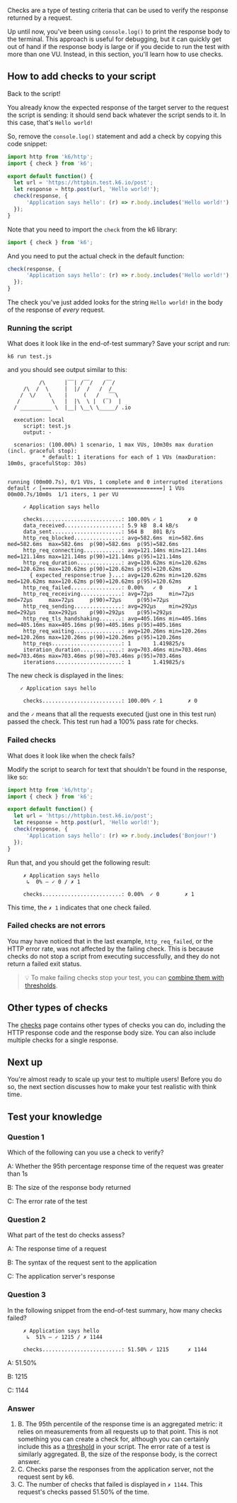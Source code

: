 Checks are a type of testing criteria that can be used to verify the response returned by a request.

Up until now, you've been using `console.log()` to print the response body to the terminal. This approach is useful for debugging, but it can quickly get out of hand if the response body is large or if you decide to run the test with more than one VU. Instead, in this section, you'll learn how to use checks.

## How to add checks to your script

Back to the script!

You already know the expected response of the target server to the request the script is sending: it should send back whatever the script sends to it. In this case, that's `Hello world!`

So, remove the `console.log()` statement and add a check by copying this code snippet:

```js
import http from 'k6/http';
import { check } from 'k6';

export default function() {
  let url = 'https://httpbin.test.k6.io/post';
  let response = http.post(url, 'Hello world!');
  check(response, {
      'Application says hello': (r) => r.body.includes('Hello world!')
  });
}
```

Note that you need to import the `check` from the k6 library:

```js
import { check } from 'k6';
```

And you need to put the actual check in the default function:

```js
check(response, {
      'Application says hello': (r) => r.body.includes('Hello world!')
  });
}
```

The check you've just added looks for the string `Hello world!` in the body of the response of *every* request.

### Running the script

What does it look like in the end-of-test summary? Save your script and run:

```plain
k6 run test.js
```

and you should see output similar to this:

```plain
          /\      |‾‾| /‾‾/   /‾‾/   
     /\  /  \     |  |/  /   /  /    
    /  \/    \    |     (   /   ‾‾\  
   /          \   |  |\  \ |  (‾)  | 
  / __________ \  |__| \__\ \_____/ .io

  execution: local
     script: test.js
     output: -

  scenarios: (100.00%) 1 scenario, 1 max VUs, 10m30s max duration (incl. graceful stop):
           * default: 1 iterations for each of 1 VUs (maxDuration: 10m0s, gracefulStop: 30s)


running (00m00.7s), 0/1 VUs, 1 complete and 0 interrupted iterations
default ✓ [======================================] 1 VUs  00m00.7s/10m0s  1/1 iters, 1 per VU

     ✓ Application says hello

     checks.........................: 100.00% ✓ 1        ✗ 0
     data_received..................: 5.9 kB  8.4 kB/s
     data_sent......................: 564 B   801 B/s
     http_req_blocked...............: avg=582.6ms  min=582.6ms  med=582.6ms  max=582.6ms  p(90)=582.6ms  p(95)=582.6ms 
     http_req_connecting............: avg=121.14ms min=121.14ms med=121.14ms max=121.14ms p(90)=121.14ms p(95)=121.14ms
     http_req_duration..............: avg=120.62ms min=120.62ms med=120.62ms max=120.62ms p(90)=120.62ms p(95)=120.62ms
       { expected_response:true }...: avg=120.62ms min=120.62ms med=120.62ms max=120.62ms p(90)=120.62ms p(95)=120.62ms
     http_req_failed................: 0.00%   ✓ 0        ✗ 1
     http_req_receiving.............: avg=72µs     min=72µs     med=72µs     max=72µs     p(90)=72µs     p(95)=72µs    
     http_req_sending...............: avg=292µs    min=292µs    med=292µs    max=292µs    p(90)=292µs    p(95)=292µs   
     http_req_tls_handshaking.......: avg=405.16ms min=405.16ms med=405.16ms max=405.16ms p(90)=405.16ms p(95)=405.16ms
     http_req_waiting...............: avg=120.26ms min=120.26ms med=120.26ms max=120.26ms p(90)=120.26ms p(95)=120.26ms
     http_reqs......................: 1       1.419825/s
     iteration_duration.............: avg=703.46ms min=703.46ms med=703.46ms max=703.46ms p(90)=703.46ms p(95)=703.46ms
     iterations.....................: 1       1.419825/s
```

The new check is displayed in the lines:

```plain
	✓ Application says hello

     checks.........................: 100.00% ✓ 1        ✗ 0
```

and the `✓` means that all the requests executed (just one in this test run) passed the check. This test run had a 100% pass rate for checks.

### Failed checks

What does it look like when the check fails?

Modify the script to search for text that shouldn't be found in the response, like so:

```js
import http from 'k6/http';
import { check } from 'k6';

export default function() {
  let url = 'https://httpbin.test.k6.io/post';
  let response = http.post(url, 'Hello world!');
  check(response, {
      'Application says hello': (r) => r.body.includes('Bonjour!')
  });
}
```

Run that, and you should get the following result:

```plain
     ✗ Application says hello
      ↳  0% — ✓ 0 / ✗ 1

     checks.........................: 0.00%  ✓ 0        ✗ 1
```

This time, the `✗ 1` indicates that one check failed.

### Failed checks are not errors

You may have noticed that in the last example, `http_req_failed`, or the HTTP error rate, was not affected by the failing check. This is because checks do not stop a script from executing successfully, and they do not return a failed exit status.

> :bulb: To make failing checks stop your test, you can [combine them with thresholds](https://k6.io/docs/using-k6/thresholds/#failing-a-load-test-using-checks).

## Other types of checks

The [checks](https://k6.io/docs/using-k6/checks/) page contains other types of checks you can do, including the HTTP response code and the response body size. You can also include multiple checks for a single response.

## Next up

You're almost ready to scale up your test to multiple users! Before you do so, the next section discusses how to make your test realistic with think time.

## Test your knowledge

### Question 1

Which of the following can you use a check to verify?

A: Whether the 95th percentage response time of the request was greater than 1s

B: The size of the response body returned

C: The error rate of the test


### Question 2

What part of the test do checks assess?

A: The response time of a request

B: The syntax of the request sent to the application

C: The application server's response


### Question 3

In the following snippet from the end-of-test summary, how many checks failed?

```plain
     ✗ Application says hello
      ↳  51% — ✓ 1215 / ✗ 1144

     checks.........................: 51.50% ✓ 1215      ✗ 1144
```

A: 51.50%

B: 1215

C: 1144

### Answer

1. B. The 95th percentile of the response time is an aggregated metric: it relies on measurements from all requests up to that point. This is not something you can create a check for, although you can certainly include this as a [threshold](https://k6.io/docs/using-k6/thresholds/) in your script. The error rate of a test is similarly aggregated. B, the size of the response body, is the correct answer.
2. C. Checks parse the responses from the application server, not the request sent by k6.
3. C. The number of checks that failed is displayed in  `✗ 1144`. This request's checks passed 51.50% of the time.
